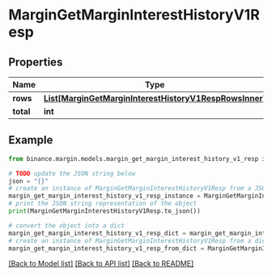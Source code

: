# MarginGetMarginInterestHistoryV1Resp


## Properties

Name | Type | Description | Notes
------------ | ------------- | ------------- | -------------
**rows** | [**List[MarginGetMarginInterestHistoryV1RespRowsInner]**](MarginGetMarginInterestHistoryV1RespRowsInner.md) |  | [optional] 
**total** | **int** |  | [optional] 

## Example

```python
from binance.margin.models.margin_get_margin_interest_history_v1_resp import MarginGetMarginInterestHistoryV1Resp

# TODO update the JSON string below
json = "{}"
# create an instance of MarginGetMarginInterestHistoryV1Resp from a JSON string
margin_get_margin_interest_history_v1_resp_instance = MarginGetMarginInterestHistoryV1Resp.from_json(json)
# print the JSON string representation of the object
print(MarginGetMarginInterestHistoryV1Resp.to_json())

# convert the object into a dict
margin_get_margin_interest_history_v1_resp_dict = margin_get_margin_interest_history_v1_resp_instance.to_dict()
# create an instance of MarginGetMarginInterestHistoryV1Resp from a dict
margin_get_margin_interest_history_v1_resp_from_dict = MarginGetMarginInterestHistoryV1Resp.from_dict(margin_get_margin_interest_history_v1_resp_dict)
```
[[Back to Model list]](../README.md#documentation-for-models) [[Back to API list]](../README.md#documentation-for-api-endpoints) [[Back to README]](../README.md)


